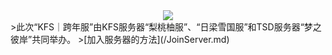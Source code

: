 <div align="center"><img src="/img/跨年服长海报.jpg"></div>
>此次“KFS｜跨年服”由KFS服务器“梨桃柚服”、“日梁雪国服”和TSD服务器“梦之彼岸”共同举办。
>[加入服务器的方法](/JoinServer.md)